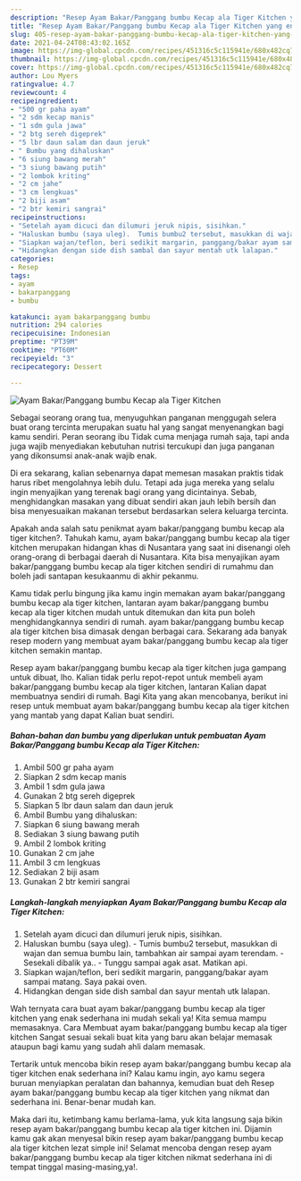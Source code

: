 ```yaml
---
description: "Resep Ayam Bakar/Panggang bumbu Kecap ala Tiger Kitchen yang enak Untuk Jualan"
title: "Resep Ayam Bakar/Panggang bumbu Kecap ala Tiger Kitchen yang enak Untuk Jualan"
slug: 405-resep-ayam-bakar-panggang-bumbu-kecap-ala-tiger-kitchen-yang-enak-untuk-jualan
date: 2021-04-24T08:43:02.165Z
image: https://img-global.cpcdn.com/recipes/451316c5c115941e/680x482cq70/ayam-bakarpanggang-bumbu-kecap-ala-tiger-kitchen-foto-resep-utama.jpg
thumbnail: https://img-global.cpcdn.com/recipes/451316c5c115941e/680x482cq70/ayam-bakarpanggang-bumbu-kecap-ala-tiger-kitchen-foto-resep-utama.jpg
cover: https://img-global.cpcdn.com/recipes/451316c5c115941e/680x482cq70/ayam-bakarpanggang-bumbu-kecap-ala-tiger-kitchen-foto-resep-utama.jpg
author: Lou Myers
ratingvalue: 4.7
reviewcount: 4
recipeingredient:
- "500 gr paha ayam"
- "2 sdm kecap manis"
- "1 sdm gula jawa"
- "2 btg sereh digeprek"
- "5 lbr daun salam dan daun jeruk"
- " Bumbu yang dihaluskan"
- "6 siung bawang merah"
- "3 siung bawang putih"
- "2 lombok kriting"
- "2 cm jahe"
- "3 cm lengkuas"
- "2 biji asam"
- "2 btr kemiri sangrai"
recipeinstructions:
- "Setelah ayam dicuci dan dilumuri jeruk nipis, sisihkan."
- "Haluskan bumbu (saya uleg).  Tumis bumbu2 tersebut, masukkan di wajan dan semua bumbu lain, tambahkan air sampai ayam terendam. Sesekali dibalik ya.. Tunggu sampai agak asat. Matikan api."
- "Siapkan wajan/teflon, beri sedikit margarin, panggang/bakar ayam sampai matang. Saya pakai oven."
- "Hidangkan dengan side dish sambal dan sayur mentah utk lalapan."
categories:
- Resep
tags:
- ayam
- bakarpanggang
- bumbu

katakunci: ayam bakarpanggang bumbu 
nutrition: 294 calories
recipecuisine: Indonesian
preptime: "PT39M"
cooktime: "PT60M"
recipeyield: "3"
recipecategory: Dessert

---
```



![Ayam Bakar/Panggang bumbu Kecap ala Tiger Kitchen](https://img-global.cpcdn.com/recipes/451316c5c115941e/680x482cq70/ayam-bakarpanggang-bumbu-kecap-ala-tiger-kitchen-foto-resep-utama.jpg)

Sebagai seorang orang tua, menyuguhkan panganan menggugah selera buat orang tercinta merupakan suatu hal yang sangat menyenangkan bagi kamu sendiri. Peran seorang ibu Tidak cuma menjaga rumah saja, tapi anda juga wajib menyediakan kebutuhan nutrisi tercukupi dan juga panganan yang dikonsumsi anak-anak wajib enak.

Di era  sekarang, kalian sebenarnya dapat memesan masakan praktis tidak harus ribet mengolahnya lebih dulu. Tetapi ada juga mereka yang selalu ingin menyajikan yang terenak bagi orang yang dicintainya. Sebab, menghidangkan masakan yang dibuat sendiri akan jauh lebih bersih dan bisa menyesuaikan makanan tersebut berdasarkan selera keluarga tercinta. 



Apakah anda salah satu penikmat ayam bakar/panggang bumbu kecap ala tiger kitchen?. Tahukah kamu, ayam bakar/panggang bumbu kecap ala tiger kitchen merupakan hidangan khas di Nusantara yang saat ini disenangi oleh orang-orang di berbagai daerah di Nusantara. Kita bisa menyajikan ayam bakar/panggang bumbu kecap ala tiger kitchen sendiri di rumahmu dan boleh jadi santapan kesukaanmu di akhir pekanmu.

Kamu tidak perlu bingung jika kamu ingin memakan ayam bakar/panggang bumbu kecap ala tiger kitchen, lantaran ayam bakar/panggang bumbu kecap ala tiger kitchen mudah untuk ditemukan dan kita pun boleh menghidangkannya sendiri di rumah. ayam bakar/panggang bumbu kecap ala tiger kitchen bisa dimasak dengan berbagai cara. Sekarang ada banyak resep modern yang membuat ayam bakar/panggang bumbu kecap ala tiger kitchen semakin mantap.

Resep ayam bakar/panggang bumbu kecap ala tiger kitchen juga gampang untuk dibuat, lho. Kalian tidak perlu repot-repot untuk membeli ayam bakar/panggang bumbu kecap ala tiger kitchen, lantaran Kalian dapat membuatnya sendiri di rumah. Bagi Kita yang akan mencobanya, berikut ini resep untuk membuat ayam bakar/panggang bumbu kecap ala tiger kitchen yang mantab yang dapat Kalian buat sendiri.

<!--inarticleads1-->

##### Bahan-bahan dan bumbu yang diperlukan untuk pembuatan Ayam Bakar/Panggang bumbu Kecap ala Tiger Kitchen:

1. Ambil 500 gr paha ayam
1. Siapkan 2 sdm kecap manis
1. Ambil 1 sdm gula jawa
1. Gunakan 2 btg sereh digeprek
1. Siapkan 5 lbr daun salam dan daun jeruk
1. Ambil  Bumbu yang dihaluskan:
1. Siapkan 6 siung bawang merah
1. Sediakan 3 siung bawang putih
1. Ambil 2 lombok kriting
1. Gunakan 2 cm jahe
1. Ambil 3 cm lengkuas
1. Sediakan 2 biji asam
1. Gunakan 2 btr kemiri sangrai




<!--inarticleads2-->

##### Langkah-langkah menyiapkan Ayam Bakar/Panggang bumbu Kecap ala Tiger Kitchen:

1. Setelah ayam dicuci dan dilumuri jeruk nipis, sisihkan.
1. Haluskan bumbu (saya uleg).  - Tumis bumbu2 tersebut, masukkan di wajan dan semua bumbu lain, tambahkan air sampai ayam terendam. - Sesekali dibalik ya.. - Tunggu sampai agak asat. Matikan api.
1. Siapkan wajan/teflon, beri sedikit margarin, panggang/bakar ayam sampai matang. Saya pakai oven.
1. Hidangkan dengan side dish sambal dan sayur mentah utk lalapan.




Wah ternyata cara buat ayam bakar/panggang bumbu kecap ala tiger kitchen yang enak sederhana ini mudah sekali ya! Kita semua mampu memasaknya. Cara Membuat ayam bakar/panggang bumbu kecap ala tiger kitchen Sangat sesuai sekali buat kita yang baru akan belajar memasak ataupun bagi kamu yang sudah ahli dalam memasak.

Tertarik untuk mencoba bikin resep ayam bakar/panggang bumbu kecap ala tiger kitchen enak sederhana ini? Kalau kamu ingin, ayo kamu segera buruan menyiapkan peralatan dan bahannya, kemudian buat deh Resep ayam bakar/panggang bumbu kecap ala tiger kitchen yang nikmat dan sederhana ini. Benar-benar mudah kan. 

Maka dari itu, ketimbang kamu berlama-lama, yuk kita langsung saja bikin resep ayam bakar/panggang bumbu kecap ala tiger kitchen ini. Dijamin kamu gak akan menyesal bikin resep ayam bakar/panggang bumbu kecap ala tiger kitchen lezat simple ini! Selamat mencoba dengan resep ayam bakar/panggang bumbu kecap ala tiger kitchen nikmat sederhana ini di tempat tinggal masing-masing,ya!.

